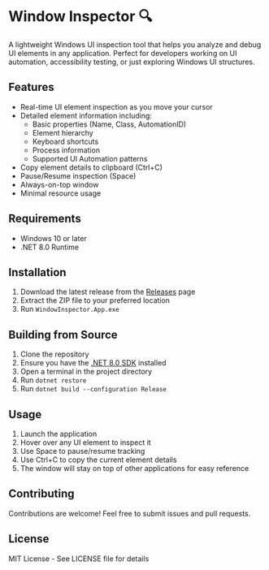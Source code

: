 # Window Inspector 🔍

A lightweight Windows UI inspection tool that helps you analyze and debug UI elements in any application. Perfect for developers working on UI automation, accessibility testing, or just exploring Windows UI structures.

## Features
- Real-time UI element inspection as you move your cursor
- Detailed element information including:
  - Basic properties (Name, Class, AutomationID)
  - Element hierarchy
  - Keyboard shortcuts
  - Process information
  - Supported UI Automation patterns
- Copy element details to clipboard (Ctrl+C)
- Pause/Resume inspection (Space)
- Always-on-top window
- Minimal resource usage

## Requirements
- Windows 10 or later
- .NET 8.0 Runtime

## Installation
1. Download the latest release from the [Releases](https://github.com/YOUR_USERNAME/WindowInspector/releases) page
2. Extract the ZIP file to your preferred location
3. Run `WindowInspector.App.exe`

## Building from Source
1. Clone the repository
2. Ensure you have the [.NET 8.0 SDK](https://dotnet.microsoft.com/download) installed
3. Open a terminal in the project directory
4. Run `dotnet restore`
5. Run `dotnet build --configuration Release`

## Usage
1. Launch the application
2. Hover over any UI element to inspect it
3. Use Space to pause/resume tracking
4. Use Ctrl+C to copy the current element details
5. The window will stay on top of other applications for easy reference

## Contributing
Contributions are welcome! Feel free to submit issues and pull requests.

## License
MIT License - See LICENSE file for details